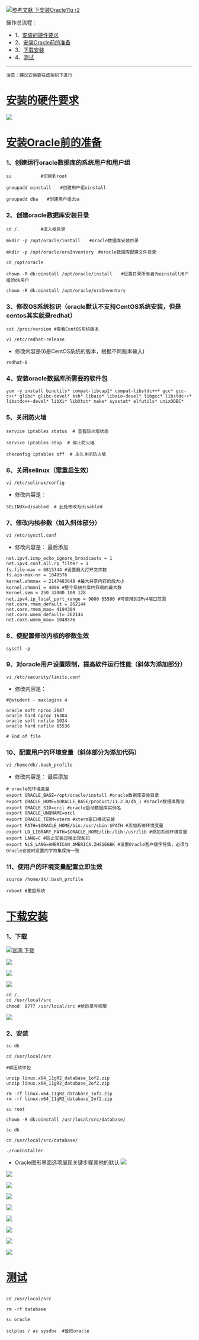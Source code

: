 [![](https://img.shields.io/badge/参考文献-下安装Oracle11gr2-yellow.svg "参考文献 下安装Oracle11g r2")](https://www.cnblogs.com/muhehe/p/7816808.html)


操作总流程：
- 1、[安装的硬件要求](#Linux-01)
- 2、[安装Oracle前的准备](#Linux-02)
- 3、[下载安装](#Linux-03)
- 4、[测试](#Linux-04)

***
`注意：建议安装要在虚拟机下进行`

# <a name="Linux-01" href="#" >安装的硬件要求</a>

![](image/9-1.png)

# <a name="Linux-02" href="#" >安装Oracle前的准备</a>
### 1、创建运行oracle数据库的系统用户和用户组
```shell
su           #切换到root

groupadd oinstall　　#创建用户组oinstall

groupadd dba　　#创建用户组dba
```
### 2、创建oracle数据库安装目录
```shell
cd /.        #进入根目录

mkdir -p /opt/oracle/install　　#oracle数据库安装目录

mkdir -p /opt/oracle/oraInventory　#oracle数据库配置文件目录

cd /opt/oracle

chown -R dk:oinstall /opt/oracle/install　　#设置目录所有者为oinstall用户组的dk用户

chown -R dk:oinstall /opt/oracle/oraInventory

```
### 3、修改OS系统标识（oracle默认不支持CentOS系统安装，但是centos其实就是redhat）
```shell
cat /proc/version #查看CentOS系统版本

vi /etc/redhat-release
```
- 修改内容是(6是CentOS系统的版本，根据不同版本输入)
```shell
redhat-6
```
### 4、安装oracle数据库所需要的软件包
```shell
yum -y install binutils* compat-libcap1* compat-libstdc++* gcc* gcc-c++* glibc* glibc-devel* ksh* libaio* libaio-devel* libgcc* libstdc++* libstdc++-devel* libXi* libXtst* make* sysstat* elfutils* unixODBC*
```
### 5、关闭防火墙
```shell
service iptables status  # 查看防火墙状态

service iptables stop  # 停止防火墙

chkconfig iptables off  # 永久关闭防火墙
```
### 6、关闭selinux（需重启生效）
```shell
vi /etc/selinux/config
```
- 修改内容是：
```shell
SELINUX=disabled  # 此处修改为disabled
```
### 7、修改内核参数（加入斜体部分）
```shell
vi /etc/sysctl.conf
```
- 修改内容是：
最后添加
```shell
net.ipv4.icmp_echo_ignore_broadcasts = 1
net.ipv4.conf.all.rp_filter = 1
fs.file-max = 6815744 #设置最大打开文件数
fs.aio-max-nr = 1048576
kernel.shmmax = 2147483648 #最大共享内存的段大小
kernel.shmmni = 4096 #整个系统共享内存端的最大数
kernel.sem = 250 32000 100 128
net.ipv4.ip_local_port_range = 9000 65500 #可使用的IPv4端口范围
net.core.rmem_default = 262144
net.core.rmem_max= 4194304
net.core.wmem_default= 262144
net.core.wmem_max= 1048576
```
### 8、使配置修改内核的参数生效
```shell
sysctl -p
```
### 9、对oracle用户设置限制，提高软件运行性能（斜体为添加部分）
```shell
vi /etc/security/limits.conf
```
- 修改内容是：
```shell
#@student - maxlogins 4

oracle soft nproc 2047
oracle hard nproc 16384
oracle soft nofile 1024
oracle hard nofile 65536

# End of file
```
### 10、配置用户的环境变量（斜体部分为添加代码）
```shell
vi /home/dk/.bash_profile
```
- 修改内容是：
最后添加
```shell
# oracle的环境变量
export ORACLE_BASE=/opt/oracle/install #oracle数据库安装目录
export ORACLE_HOME=$ORACLE_BASE/product/11.2.0/db_1 #oracle数据库路径
export ORACLE_SID=orcl #oracle启动数据库实例名
export ORACLE_UNQNAME=orcl
export ORACLE_TERM=xterm #xterm窗口模式安装
export PATH=$ORACLE_HOME/bin:/usr/sbin:$PATH #添加系统环境变量
export LD_LIBRARY_PATH=$ORACLE_HOME/lib:/lib:/usr/lib #添加系统环境变量
export LANG=C #防止安装过程出现乱码
export NLS_LANG=AMERICAN_AMERICA.ZHS16GBK #设置Oracle客户端字符集，必须与Oracle安装时设置的字符集保持一致

```
### 11、使用户的环境变量配置立即生效
```shell
source /home/dk/.bash_profile

reboot #重启系统
```

# <a name="Linux-03" href="#" >下载安装</a>
### 1、下载
[![](https://img.shields.io/badge/官网-下载-red.svg "官网 下载")](https://www.oracle.com/downloads/index.html#database)

![](image/9-3.png)

![](image/9-4.png)

![](image/9-5.png)

```shell
cd /.
cd /usr/local/src
chmod  0777 /usr/local/src #给目录写权限
```
![](image/9-2.png)
### 2、安装
```shell
su dk

cd /usr/local/src

#解压软件包

unzip linux.x64_11gR2_database_1of2.zip
unzip linux.x64_11gR2_database_2of2.zip

rm -rf linux.x64_11gR2_database_1of2.zip
rm -rf linux.x64_11gR2_database_2of2.zip

su root

chown -R dk:oinstall /usr/local/src/database/

su dk

cd /usr/local/src/database/

./runInstaller
```

- Oracle图形界面选项展现关键步骤其他的默认
![](image/9-6.png)

![](image/9-7.png)

![](image/9-8.png)

![](image/9-9.png)

![](image/9-10.png)

![](image/9-11.png)

![](image/9-12.png)

![](image/9-13.png)

![](image/9-14.png)

# <a name="Linux-04" href="#" >测试</a>
```shell

cd /usr/local/src

rm -rf database

su oracle

sqlplus / as sysdba  #登陆oracle
```
